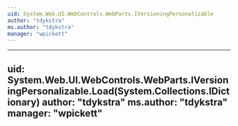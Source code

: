 ```yaml
---
uid: System.Web.UI.WebControls.WebParts.IVersioningPersonalizable
author: "tdykstra"
ms.author: "tdykstra"
manager: "wpickett"
---
```


---
uid: System.Web.UI.WebControls.WebParts.IVersioningPersonalizable.Load(System.Collections.IDictionary)
author: "tdykstra"
ms.author: "tdykstra"
manager: "wpickett"
---
